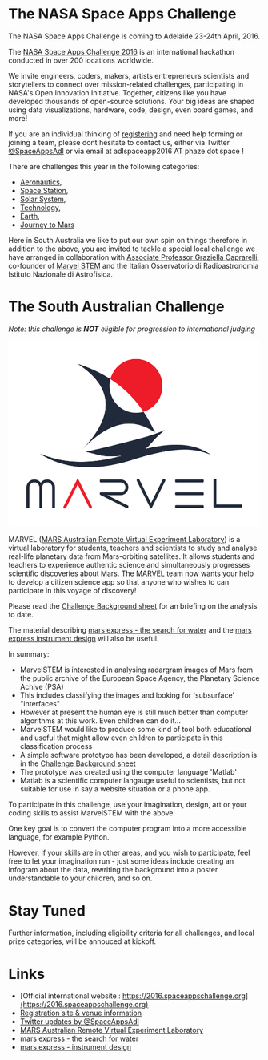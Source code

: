 # The NASA Space Apps Challenge

The NASA Space Apps Challenge is coming to Adelaide 23-24th April, 2016.

The [NASA Space Apps Challenge 2016](https://2016.spaceappschallenge.org) is an international hackathon conducted in over 200 locations worldwide.

We invite engineers, coders, makers, artists entrepreneurs scientists and storytellers to connect over mission-related challenges, participating in NASA's Open Innovation Initiative. Together, citizens like you have developed thousands of open-source solutions. Your big ideas are shaped using data visualizations, hardware, code, design, even board games, and more!

If you are an individual thinking of [registering](https://2016.spaceappschallenge.org/locations/adelaide-australia) and need help forming or joining a team, please dont hesitate to contact us, either via Twitter [@SpaceAppsAdl](https://twitter.com/SpaceAppsAdl) or via email at adlspaceapp2016 AT phaze dot space !
   
There are challenges this year in the following categories:
* [Aeronautics](https://2016.spaceappschallenge.org/challenges/aero),
* [Space Station](https://2016.spaceappschallenge.org/challenges/space-station),
* [Solar System](https://2016.spaceappschallenge.org/challenges/solar-system),
* [Technology](https://2016.spaceappschallenge.org/challenges/tech),
* [Earth](https://2016.spaceappschallenge.org/challenges/earth),
* [Journey to Mars](https://2016.spaceappschallenge.org/challenges/mars)

Here in South Australia we like to put our own spin on things therefore in addition to the above, you are invited to tackle a special local challenge we have arranged in collaboration with [Associate Professor Graziella Caprarelli](http://www.unisanet.unisa.edu.au/staff/homepage.asp?Name=Graziella.Caprarelli), co-founder of [Marvel STEM](http://www.marvelstem.org/) and the Italian Osservatorio di Radioastronomia Istituto Nazionale di Astrofisica.

# The South Australian Challenge

_Note: this challenge is **NOT** eligible for progression to international judging_

![Marvel](MARVEL_LOGO.jpg)

MARVEL ([MARS Australian Remote Virtual Experiment Laboratory](http://www.marvelstem.org/)) is a virtual laboratory for students, teachers and scientists to study and analyse real-life planetary data from Mars-orbiting satellites. It allows students and teachers to experience authentic science and simultaneously progresses scientific discoveries about Mars. The MARVEL team now wants your help to develop a citizen science app so that anyone who wishes to can participate in this voyage of discovery!

Please read the [Challenge Background sheet](ChallengeBackground.md) for an briefing on the analysis to date.

The material describing [mars express - the search for water](http://sci.esa.int/mars-express/31033-objectives/?fobjectid=31033&fbodylongid=658)
and the [mars express instrument design](http://sci.esa.int/mars-express/34826-design/?fbodylongid=1601) will also be useful.

In summary:

* MarvelSTEM is interested in analysing radargram images of Mars from the public archive of the European Space Agency, the Planetary Science Achive (PSA)
* This includes classifying the images and looking for 'subsurface' "interfaces"
* However at present the human eye is still much better than computer algorithms at this work. Even children can do it...
* MarvelSTEM would like to produce some kind of tool both educational and useful that might allow even children to participate in this classification process
* A simple software prototype has been developed, a detail description is in the [Challenge Background sheet](ChallengeBackground.md) 
* The prototype was created using the computer language 'Matlab'
* Matlab is a scientific computer langauge useful to scientists, but not suitable for use in say a website situation or a phone app.

To participate in this challenge, use your imagination, design, art or your coding skills to assist MarvelSTEM with the above.

One key goal is to convert the computer program into a more accessible language, for example Python.

However, if your skills are in other areas, and you wish to participate, feel free to let your imagination run - just some ideas include creating an infogram about the data, rewriting the background into a poster understandable to your children, and so on.

# Stay Tuned

Further information, including eligibility criteria for all challenges, and local prize categories, will be annouced at kickoff.

# Links

* [Official international website : https://2016.spaceappschallenge.org](https://2016.spaceappschallenge.org)
* [Registration site & venue information](https://2016.spaceappschallenge.org/locations/adelaide-australia)
* [Twitter updates by @SpaceAppsAdl](https://twitter.com/SpaceAppsAdl)
* [MARS Australian Remote Virtual Experiment Laboratory](http://www.marvelstem.org/)
* [mars express - the search for water](http://sci.esa.int/mars-express/31033-objectives/?fobjectid=31033&fbodylongid=658)
* [mars express - instrument design](http://sci.esa.int/mars-express/34826-design/?fbodylongid=1601)
